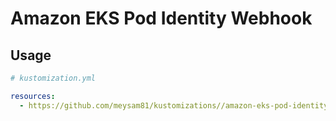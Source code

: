 # Amazon EKS Pod Identity Webhook

## Usage

```yaml
# kustomization.yml

resources:
  - https://github.com/meysam81/kustomizations//amazon-eks-pod-identity-webhook/overlays/default/?ref=v1.4.0
```

